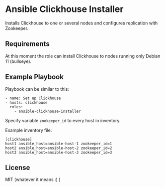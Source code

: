 Ansible Clickhouse Installer
=========

Installs Clickhouse to one or several nodes and configures replication with Zookeeper.

Requirements
------------

At this moment the role can install Clickhouse to nodes running only Debian 11 (bullseye).

Example Playbook
----------------

Playbook can be similar to this:

    - name: Set up Clickhouse
    - hosts: clickhouse
      roles:
        - ansible-clickhouse-installer

Specify variable `zookeeper_id` to every host in inventory.

Example inventory file:

    [clickhouse]
    host1 ansible_host=ansible-host-1 zookeeper_id=1
    host2 ansible_host=ansible-host-2 zookeeper_id=2
    host3 ansible_host=ansible-host-3 zookeeper_id=3

License
-------

MIT (whatever it means :) )
